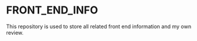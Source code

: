 # FRONT_END_INFO
This repository is used to store all related front end information and my own review.
